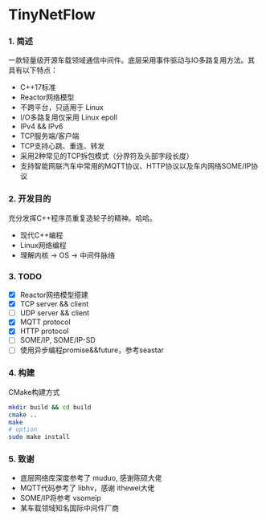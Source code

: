 # TinyNetFlow
### 1. 简述

一款轻量级开源车载领域通信中间件。底层采用事件驱动与IO多路复用方法。其具有以下特点：
- C++17标准
- Reactor网络模型
- 不跨平台，只适用于 Linux
- I/O多路复用仅采用 Linux epoll
- IPv4 && IPv6
- TCP服务端/客户端
- TCP支持心跳、重连、转发
- 采用2种常见的TCP拆包模式（分界符及头部字段长度）
- 支持智能网联汽车中常用的MQTT协议、HTTP协议以及车内网络SOME/IP协议

### 2. 开发目的

充分发挥C++程序员重复造轮子的精神。哈哈。

- 现代C++编程
- Linux网络编程
- 理解内核 -> OS -> 中间件脉络

### 3. TODO
- [x] Reactor网络模型搭建
- [x] TCP server && client
- [ ] UDP server && client
- [x] MQTT protocol
- [x] HTTP protocol
- [ ] SOME/IP, SOME/IP-SD
- [ ] 使用异步编程promise&&future，参考seastar

### 4. 构建

CMake构建方式

```bash
mkdir build && cd build
cmake ..
make
# option
sudo make install
```

### 5. 致谢
- 底层网络库深度参考了 muduo, 感谢陈硕大佬
- MQTT代码参考了 libhv，感谢 ithewei大佬
- SOME/IP将参考 vsomeip
- 某车载领域知名国际中间件厂商


